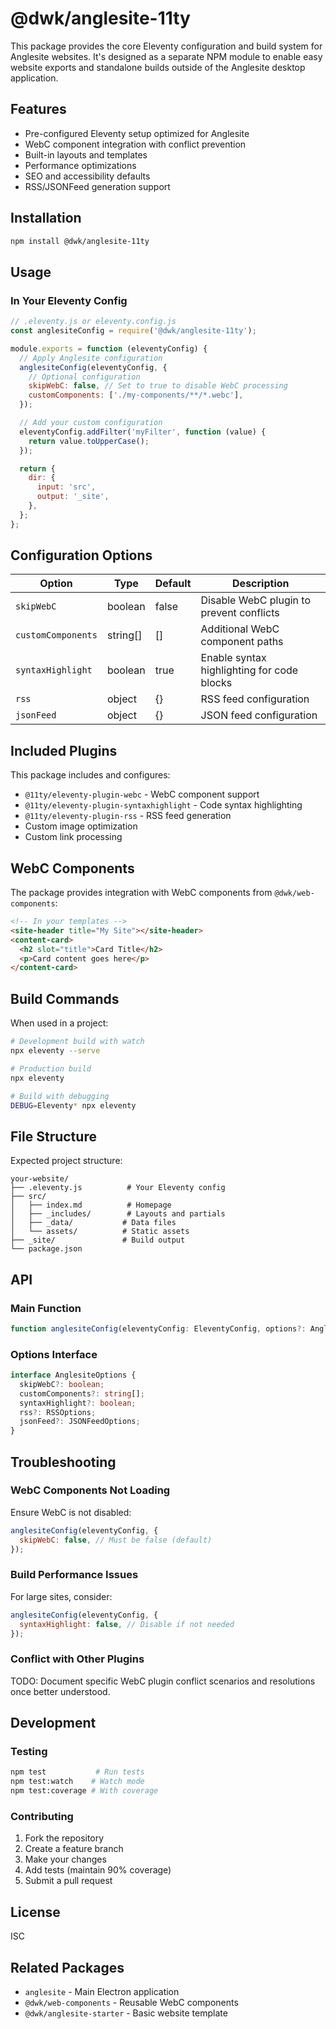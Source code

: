 # @dwk/anglesite-11ty

This package provides the core Eleventy configuration and build system for Anglesite websites. It's designed as a separate NPM module to enable easy website exports and standalone builds outside of the Anglesite desktop application.

## Features

- Pre-configured Eleventy setup optimized for Anglesite
- WebC component integration with conflict prevention
- Built-in layouts and templates
- Performance optimizations
- SEO and accessibility defaults
- RSS/JSONFeed generation support

## Installation

```bash
npm install @dwk/anglesite-11ty
```

## Usage

### In Your Eleventy Config

```javascript
// .eleventy.js or eleventy.config.js
const anglesiteConfig = require('@dwk/anglesite-11ty');

module.exports = function (eleventyConfig) {
  // Apply Anglesite configuration
  anglesiteConfig(eleventyConfig, {
    // Optional configuration
    skipWebC: false, // Set to true to disable WebC processing
    customComponents: ['./my-components/**/*.webc'],
  });

  // Add your custom configuration
  eleventyConfig.addFilter('myFilter', function (value) {
    return value.toUpperCase();
  });

  return {
    dir: {
      input: 'src',
      output: '_site',
    },
  };
};
```

## Configuration Options

| Option             | Type     | Default | Description                                |
| ------------------ | -------- | ------- | ------------------------------------------ |
| `skipWebC`         | boolean  | false   | Disable WebC plugin to prevent conflicts   |
| `customComponents` | string[] | []      | Additional WebC component paths            |
| `syntaxHighlight`  | boolean  | true    | Enable syntax highlighting for code blocks |
| `rss`              | object   | {}      | RSS feed configuration                     |
| `jsonFeed`         | object   | {}      | JSON feed configuration                    |

## Included Plugins

This package includes and configures:

- `@11ty/eleventy-plugin-webc` - WebC component support
- `@11ty/eleventy-plugin-syntaxhighlight` - Code syntax highlighting
- `@11ty/eleventy-plugin-rss` - RSS feed generation
- Custom image optimization
- Custom link processing

## WebC Components

The package provides integration with WebC components from `@dwk/web-components`:

```html
<!-- In your templates -->
<site-header title="My Site"></site-header>
<content-card>
  <h2 slot="title">Card Title</h2>
  <p>Card content goes here</p>
</content-card>
```

## Build Commands

When used in a project:

```bash
# Development build with watch
npx eleventy --serve

# Production build
npx eleventy

# Build with debugging
DEBUG=Eleventy* npx eleventy
```

## File Structure

Expected project structure:

```text
your-website/
├── .eleventy.js          # Your Eleventy config
├── src/
│   ├── index.md          # Homepage
│   ├── _includes/        # Layouts and partials
│   ├── _data/           # Data files
│   └── assets/          # Static assets
├── _site/               # Build output
└── package.json
```

## API

### Main Function

```typescript
function anglesiteConfig(eleventyConfig: EleventyConfig, options?: AnglesiteOptions): void;
```

### Options Interface

```typescript
interface AnglesiteOptions {
  skipWebC?: boolean;
  customComponents?: string[];
  syntaxHighlight?: boolean;
  rss?: RSSOptions;
  jsonFeed?: JSONFeedOptions;
}
```

## Troubleshooting

### WebC Components Not Loading

Ensure WebC is not disabled:

```javascript
anglesiteConfig(eleventyConfig, {
  skipWebC: false, // Must be false (default)
});
```

### Build Performance Issues

For large sites, consider:

```javascript
anglesiteConfig(eleventyConfig, {
  syntaxHighlight: false, // Disable if not needed
});
```

### Conflict with Other Plugins

TODO: Document specific WebC plugin conflict scenarios and resolutions once better understood.

## Development

### Testing

```bash
npm test           # Run tests
npm test:watch    # Watch mode
npm test:coverage # With coverage
```

### Contributing

1. Fork the repository
2. Create a feature branch
3. Make your changes
4. Add tests (maintain 90% coverage)
5. Submit a pull request

## License

ISC

## Related Packages

- `anglesite` - Main Electron application
- `@dwk/web-components` - Reusable WebC components
- `@dwk/anglesite-starter` - Basic website template
